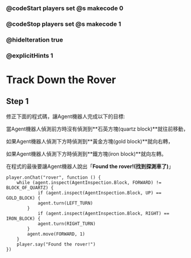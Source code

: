 ### @codeStart players set @s makecode 0
### @codeStop players set @s makecode 1

### @hideIteration true 
### @explicitHints 1


# Track Down the Rover 

## Step 1
修正下面的程式碼，讓Agent機器人完成以下的目標: 

當Agent機器人偵測前方時沒有偵測到**石英方塊(quartz block)**就往前移動，

如果Agent機器人偵測下方時偵測到**黃金方塊(gold block)**就向右轉，

如果Agent機器人偵測下方時偵測到**鐵方塊(iron block)**就向左轉。

在程式的最後要讓Agent機器人說出「**Found the rover!(找到探測車了)**」

```template
player.onChat("rover", function () {
    while (agent.inspect(AgentInspection.Block, FORWARD) != BLOCK_OF_QUARTZ) {
            if (agent.inspect(AgentInspection.Block, UP) == GOLD_BLOCK) {
            agent.turn(LEFT_TURN)
        }
            if (agent.inspect(AgentInspection.Block, RIGHT) == IRON_BLOCK) {
            agent.turn(RIGHT_TURN)
        }
        agent.move(FORWARD, 1)
    }
    player.say("Found the rover!")
})
```


